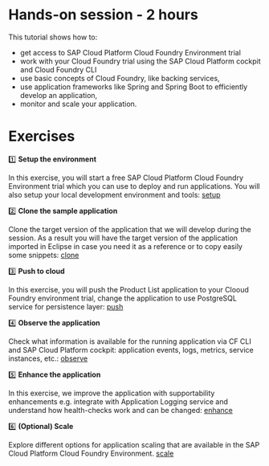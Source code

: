 # Hands-on session - 2 hours

This tutorial shows how to:
* get access to SAP Cloud Platform Cloud Foundry Environment trial
* work with your Cloud Foundry trial using the SAP Cloud Platform cockpit and Cloud Foundry CLI
* use basic concepts of Cloud Foundry, like backing services,
* use application frameworks like Spring and Spring Boot to efficiently develop an application,
* monitor and scale your application.


# Exercises

:one: **Setup the environment**

In this exercise, you will start a free SAP Cloud Platform Cloud Foundry Environment trial which you can use to deploy and run applications. You will also setup your local development environment and tools: [setup](../01_setup)

:two: **Clone the sample application**

Clone the target version of the application that we will develop during the session. As a result you will have the target version of the application imported in Eclipse in case you need it as a reference or to copy easily some snippets: [clone](../02_clone)

:three: **Push to cloud**

In this exercise, you will push the Product List application to your Clooud Foundry environment trial, change the application to use PostgreSQL service for persistence layer: [push](../04_push)

:four: **Observe the application**

Check what information is available for the running application via CF CLI and SAP Cloud Platform cockpit: application events, logs, metrics, service instances, etc.: [observe](../05_observe)

:five: **Enhance the application**

In this exercise, we improve the application with supportability enhancements e.g. integrate with Application Logging service and understand how health-checks work and can be changed: [enhance](../06_enhance)

:six: **(Optional) Scale**

Explore different options for application scaling that are available in the SAP Cloud Platform Cloud Foundry Environment.  [scale](../07_scale)
